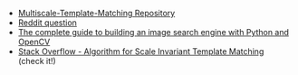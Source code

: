 - [Multiscale-Template-Matching Repository](https://github.com/Logeswaran123/Multiscale-Template-Matching)
- [Reddit question](https://www.reddit.com/r/opencv/comments/b8f4up/question_scale_invariant_template_matching/)
- [The complete guide to building an image search engine with Python and OpenCV](https://pyimagesearch.com/2014/12/01/complete-guide-building-image-search-engine-python-opencv/)
- [Stack Overflow - Algorithm for Scale Invariant Template Matching](https://dsp.stackexchange.com/questions/75964/algorithm-for-scale-invariant-template-matching) (check it!)